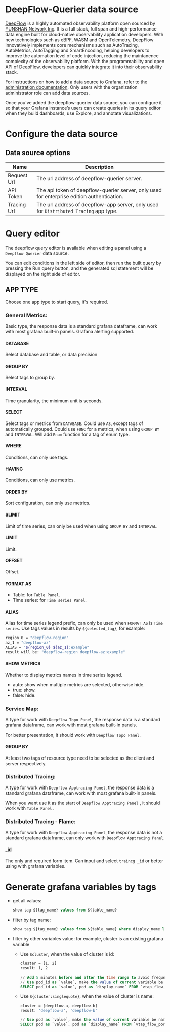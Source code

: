 # DeepFlow-Querier data source

[DeepFlow](https://deepflow.yunshan.net/community.html) is a highly automated observability platform open sourced by [YUNSHAN Network Inc](https://www.yunshan.net/). It is a full stack, full span and high-performance data engine built for cloud-native observability application developers. With new technologies such as eBPF, WASM and OpenTelemetry, DeepFlow innovatively implements core mechanisms such as AutoTracing, AutoMetrics, AutoTagging and SmartEncoding, helping developers to improve the automation level of code injection, reducing the maintanence complexity of the observability platform. With the programmability and open API of DeepFlow, developers can quickly integrate it into their observability stack.

For instructions on how to add a data source to Grafana, refer to the [administration documentation](https://grafana.com/docs/grafana/latest/administration/data-source-management/). Only users with the organization administrator role can add data sources.

Once you’ve added the deepflow-querier data source, you can configure it so that your Grafana instance’s users can create queries in its query editor when they build dashboards, use Explore, and annotate visualizations.

# Configure the data source

## Data source options
| Name        | Description |
| ----------- | ----------- |
| Request Url | The url address of deepflow-querier server. |
| API Token   | The api token of deepflow-querier server, only used for enterprise edition authentication. |
| Tracing Url | The url address of deepflow-app server, only used for `Distributed Tracing` app type. |

# Query editor
The deepflow query editor is available when editing a panel using a `Deepflow Querier` data source.

You can edit conditions in the left side of editor, then run the built query by pressing the Run query button, and the generated sql statement will be displayed on the right side of editor.

## APP TYPE
Choose one app type to start query, it's required.

### General Metrics:
Basic type, the response data is a standard grafana dataframe, can work with most grafana built-in panels.
Grafana alerting supported.

#### DATABASE
Select database and table, or data precision

#### GROUP BY
Select tags to group by.

#### INTERVAL
Time granularity, the minimum unit is seconds.

#### SELECT
Select tags or metrics from `DATABASE`.
Could use `AS`, except tags of automatically grouped.
Could use `FUNC` for a metrics, when using `GROUP BY` and `INTERVAL`.
Will add `Enum` function for a tag of enum type.

#### WHERE
Conditions, can only use tags.

#### HAVING
Conditions, can only use metrics.

#### ORDER BY
Sort configuration, can only use metrics.

#### SLIMIT
Limit of time series, can only be used when using `GROUP BY` and `INTERVAL`.

#### LIMIT
Limit.

#### OFFSET
Offset.

#### FORMAT AS
- Table: for `Table Panel`.
- Time series: for `Time series Panel`.

#### ALIAS
Alias for time series legend prefix, can only be used when `FORMAT AS` is `Time series`.
Use tags values in results by `${selected_tag}`, for example:
```Bash
region_0 = "deepflow-region"
az_1 = "deepflow-az"
ALIAS = "${region_0} ${az_1}:example"
result will be: "deepflow-region deepflow-az:example"
```

#### SHOW METRICS
Whether to display metrics names in time series legend.
- auto: show when multiple metrics are selected, otherwise hide.
- true: show.
- false: hide.

### Service Map:
A type for work with `Deepflow Topo Panel`, the response data is a standard grafana dataframe, can work with most grafana built-in panels.

For better presentation, it should work with `Deepflow Topo Panel`.

#### GROUP BY
At least two tags of resource type need to be selected as the client and server respectively.

### Distributed Tracing:
A type for work with `Deepflow Apptracing Panel`, the response data is a standard grafana dataframe, can work with most grafana built-in panels.

When you want use it as the start of `Deepflow Apptracing Panel` , it should work with `Table Panel` .

### Distributed Tracing - Flame:
A type for work with `Deepflow Apptracing Panel`, the response data is not a standard grafana dataframe, can only work with `Deepflow Apptracing Panel`.

#### _id
The only and required form item. Can input and select `traincg _id` or better using with grafana variables.

# Generate grafana variables by tags
-	get all values:
	```SQL
	show tag ${tag_name} values from ${table_name}
	```
-	filter by tag name:
	```SQL
	show tag ${tag_name} values from ${table_name} where display_name like '*abc*'
	```
- filter by other variables value:
for example, cluster is an existing grafana variable
	- Use `$cluster`, when the value of cluster is id:

	  ```Bash
	  cluster = [1, 2]
	  result: 1, 2
	  ```
	  ```SQL
	  // Add 5 minutes before and after the time range to avoid frequent changes of candidates
	  // Use pod_id as `value`, make the value of current variable be id
	  SELECT pod_id as `value`, pod as `display_name` FROM `vtap_flow_port.1m` WHERE pod_cluster IN ($cluster) AND time >= ${__from:date:seconds}-500 AND time <= ${__to:date:seconds}+500 GROUP BY `value`
	  ```
	- Use `${cluster:singlequote}`, when the value of cluster is name:

	  ```Bash
	  cluster = [deepflow-a, deepflow-b]
	  result: 'deepflow-a', 'deepflow-b'
	  ```
	  ```SQL
	  // Use pod as `value`, make the value of current variable be name
	  SELECT pod as `value`, pod as `display_name` FROM `vtap_flow_port.1m` WHERE pod_cluster IN (${cluster:singlequote}) AND  time >= ${__from:date:seconds}-500 AND time <= ${__to:date:seconds}+500 GROUP BY `value`
	  ```
